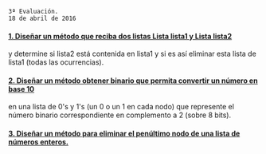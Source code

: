 ```
3ª Evaluación.
18 de abril de 2016
```

#### [1. Diseñar un método que reciba dos listas Lista lista1 y Lista lista2](ej1.java)

y determine si lista2 está contenida en lista1 y si es así eliminar esta lista de 
lista1 (todas las ocurrencias).

#### [2. Diseñar un método obtener binario que permita convertir un número en base 10](ej2.java)

en una lista de 0's y 1's (un 0 o un 1 en cada nodo) que represente el número binario 
correspondiente en complemento a 2 (sobre 8 bits).

#### [3. Diseñar un método para eliminar el penúltimo nodo de una lista de números enteros.](ej3.java)
